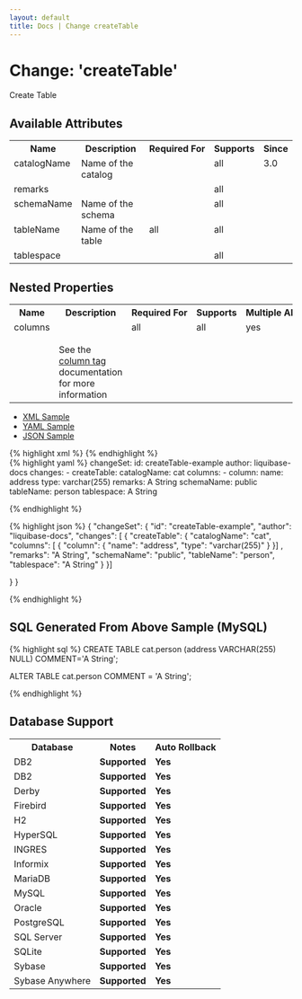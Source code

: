 ```yaml
---
layout: default
title: Docs | Change createTable 
---
```


<!-- ====================================================== -->
<!-- GENERATED BY ChangeDocGenerator DO NOT MODIFY MANUALLY -->
<!-- ====================================================== -->

  <script>
  $(function() {
    $( "#changelog-tabs" ).tabs();
  });
</script>

# Change: 'createTable'

Create Table

## Available Attributes ##

<table>
<tr><th>Name</th><th>Description</th><th>Required&nbsp;For</th><th>Supports</th><th>Since</th></tr>
<tr><td style='vertical-align: top'>catalogName</td><td style='vertical-align: top'>Name of the catalog</td><td style='vertical-align: top'></td><td style='vertical-align:top'>all</td><td style='vertical-align: top'>3.0</td></tr>
<tr><td style='vertical-align: top'>remarks</td><td style='vertical-align: top'></td><td style='vertical-align: top'></td><td style='vertical-align:top'>all</td><td style='vertical-align: top'></td></tr>
<tr><td style='vertical-align: top'>schemaName</td><td style='vertical-align: top'>Name of the schema</td><td style='vertical-align: top'></td><td style='vertical-align:top'>all</td><td style='vertical-align: top'></td></tr>
<tr><td style='vertical-align: top'>tableName</td><td style='vertical-align: top'>Name of the table</td><td style='vertical-align: top'>all</td><td style='vertical-align:top'>all</td><td style='vertical-align: top'></td></tr>
<tr><td style='vertical-align: top'>tablespace</td><td style='vertical-align: top'></td><td style='vertical-align: top'></td><td style='vertical-align:top'>all</td><td style='vertical-align: top'></td></tr>
</table>

## Nested Properties ##

<table>
<tr><th>Name</th><th>Description</th><th>Required&nbsp;For</th><th>Supports</th><th>Multiple&nbsp;Allowed</th><th>Since</th></tr>
<tr><td style='vertical-align: top'>columns</td><td style='vertical-align: top'><br><br>See the <a href='../column.html'>column tag</a> documentation for more information</td><td style='vertical-align: top'>all</td><td style='vertical-align: top'>all</td><td style='vertical-align: top'>yes</td><td style='vertical-align: top'></td></tr>
</table>
<div id='changelog-tabs'>
<ul>
    <li><a href="#tab-xml">XML Sample</a></li>
    <li><a href="#tab-yaml">YAML Sample</a></li>
    <li><a href="#tab-json">JSON Sample</a></li>
  </ul>
<div id='tab-xml'>
{% highlight xml %}
<changeSet author="liquibase-docs" id="createTable-example">
    <createTable catalogName="cat"
            remarks="A String"
            schemaName="public"
            tableName="person"
            tablespace="A String">
        <column name="address" type="varchar(255)"/>
    </createTable>
</changeSet>
{% endhighlight %}
</div>
<div id='tab-yaml'>
{% highlight yaml %}
changeSet:
  id: createTable-example
  author: liquibase-docs
  changes:
  - createTable:
      catalogName: cat
      columns:
      - column:
          name: address
          type: varchar(255)
      remarks: A String
      schemaName: public
      tableName: person
      tablespace: A String

{% endhighlight %}
</div>
<div id='tab-json'>
{% highlight json %}
{
  "changeSet": {
    "id": "createTable-example",
    "author": "liquibase-docs",
    "changes": [
      {
        "createTable": {
          "catalogName": "cat",
          "columns": [
            {
              "column": {
                "name": "address",
                "type": "varchar(255)"
              }
            }]
          ,
          "remarks": "A String",
          "schemaName": "public",
          "tableName": "person",
          "tablespace": "A String"
        }
      }]
    
  }
}

{% endhighlight %}
</div>
</div>


## SQL Generated From Above Sample (MySQL)

{% highlight sql %}
CREATE TABLE cat.person (address VARCHAR(255) NULL) COMMENT='A String';

ALTER TABLE cat.person COMMENT = 'A String';


{% endhighlight %}

## Database Support

<table style='border:1;'>
<tr><th>Database</th><th>Notes</th><th>Auto Rollback</th></tr>
<tr><td>DB2</td><td><b>Supported</b></td><td><b>Yes</b></td></tr>
<tr><td>DB2</td><td><b>Supported</b></td><td><b>Yes</b></td></tr>
<tr><td>Derby</td><td><b>Supported</b></td><td><b>Yes</b></td></tr>
<tr><td>Firebird</td><td><b>Supported</b></td><td><b>Yes</b></td></tr>
<tr><td>H2</td><td><b>Supported</b></td><td><b>Yes</b></td></tr>
<tr><td>HyperSQL</td><td><b>Supported</b></td><td><b>Yes</b></td></tr>
<tr><td>INGRES</td><td><b>Supported</b></td><td><b>Yes</b></td></tr>
<tr><td>Informix</td><td><b>Supported</b></td><td><b>Yes</b></td></tr>
<tr><td>MariaDB</td><td><b>Supported</b></td><td><b>Yes</b></td></tr>
<tr><td>MySQL</td><td><b>Supported</b></td><td><b>Yes</b></td></tr>
<tr><td>Oracle</td><td><b>Supported</b></td><td><b>Yes</b></td></tr>
<tr><td>PostgreSQL</td><td><b>Supported</b></td><td><b>Yes</b></td></tr>
<tr><td>SQL Server</td><td><b>Supported</b></td><td><b>Yes</b></td></tr>
<tr><td>SQLite</td><td><b>Supported</b></td><td><b>Yes</b></td></tr>
<tr><td>Sybase</td><td><b>Supported</b></td><td><b>Yes</b></td></tr>
<tr><td>Sybase Anywhere</td><td><b>Supported</b></td><td><b>Yes</b></td></tr>
</table>
